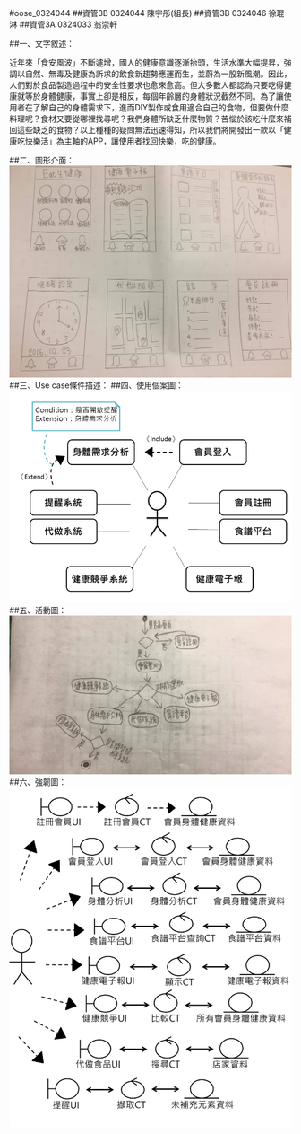 #oose_0324044
##資管3B 0324044 陳宇彤(組長)
##資管3B 0324046 徐琨淋
##資管3A 0324033 翁崇軒

##一、文字敘述：

近年來「食安風波」不斷遽增，國人的健康意識逐漸抬頭，生活水準大幅提昇，強調以自然、無毒及健康為訴求的飲食新趨勢應運而生，並蔚為一股新風潮。因此，人們對於食品製造過程中的安全性要求也愈來愈高。但大多數人都認為只要吃得健康就等於身體健康，事實上卻是相反，每個年齡層的身體狀況截然不同。為了讓使用者在了解自己的身體需求下，進而DIY製作或食用適合自己的食物，但要做什麼料理呢？食材又要從哪裡找尋呢？我們身體所缺乏什麼物質？苦惱於該吃什麼來補回這些缺乏的食物？以上種種的疑問無法迅速得知，所以我們將開發出一款以「健康吃快樂活」為主軸的APP，讓使用者找回快樂，吃的健康。

##二、圖形介面：
![GITHUB](https://github.com/0324044/oose_0324044/blob/master/%E5%9C%96%E5%BD%A2%E4%BB%8B%E9%9D%A23.jpg "git圖示")
##三、Use case條件描述：
##四、使用個案圖：
![GITHUB](https://github.com/0324044/oose_0324044/blob/master/%E4%BD%BF%E7%94%A8%E5%80%8B%E6%A1%88%E5%9C%96.PNG "git圖示")
##五、活動圖：
![GITHUB](https://github.com/0324044/oose_0324044/blob/master/%E6%B4%BB%E5%8B%95%E5%9C%96.jpg "git圖示")
##六、強韌圖：
![GITHUB](https://github.com/0324044/oose_0324044/blob/master/%E5%BC%B7%E9%9F%8C%E5%9C%96.PNG "git圖示")

